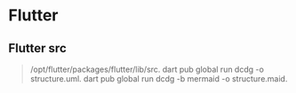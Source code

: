 # Flutter
## Flutter src
> /opt/flutter/packages/flutter/lib/src. 
> dart pub global run dcdg -o structure.uml. 
> dart pub global run dcdg -b mermaid -o structure.maid. 
